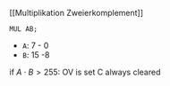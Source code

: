 [[Multiplikation Zweierkomplement]]

```ASM
MUL AB; 
```

- `A`: 7 - 0
- `B`: 15 -8

if $A \cdot B \gt 255$: OV is set
C always cleared